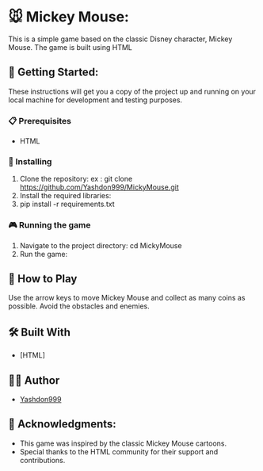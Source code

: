 # 🐭 Mickey Mouse:
This is a simple game based on the classic Disney character, Mickey Mouse. The game is built using HTML

## 🚀 Getting Started:
These instructions will get you a copy of the project up and running on your local machine for development and testing purposes.

### 📋 Prerequisites
- HTML

### 🔧 Installing
1. Clone the repository:
ex : git clone https://github.com/Yashdon999/MickyMouse.git
2. Install the required libraries:
3. pip install -r requirements.txt

### 🎮 Running the game
1. Navigate to the project directory:
cd MickyMouse
2. Run the game:

## 🎯 How to Play
Use the arrow keys to move Mickey Mouse and collect as many coins as possible. Avoid the obstacles and enemies.

## 🛠️ Built With

- [HTML]

## 👨‍💻 Author

- [Yashdon999](https://github.com/Yashdon999)

## 🙏 Acknowledgments:

- This game was inspired by the classic Mickey Mouse cartoons.
- Special thanks to the HTML community for their support and contributions.

